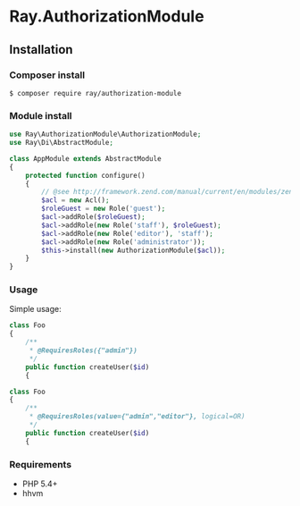 # Ray.AuthorizationModule


## Installation

### Composer install

    $ composer require ray/authorization-module
 
### Module install

```php
use Ray\AuthorizationModule\AuthorizationModule;
use Ray\Di\AbstractModule;

class AppModule extends AbstractModule
{
    protected function configure()
    {
        // @see http://framework.zend.com/manual/current/en/modules/zend.permissions.acl.intro.html
        $acl = new Acl();
        $roleGuest = new Role('guest');
        $acl->addRole($roleGuest);
        $acl->addRole(new Role('staff'), $roleGuest);
        $acl->addRole(new Role('editor'), 'staff');
        $acl->addRole(new Role('administrator'));
        $this->install(new AuthorizationModule($acl));
    }
}
```
### Usage

Simple usage:

```php
class Foo
{
    /**
     * @RequiresRoles({"admin"})
     */
    public function createUser($id)
    {
```

```php
class Foo
{
    /**
     * @RequiresRoles(value={"admin","editor"}, logical=OR)
     */
    public function createUser($id)
    {
```

 
### Requirements

 * PHP 5.4+
 * hhvm
